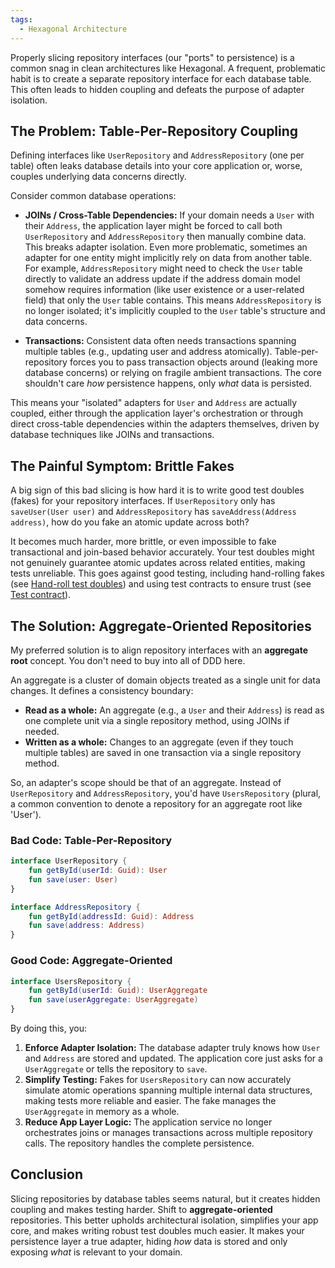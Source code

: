 ```yaml
---
tags:
  - Hexagonal Architecture
---
```


Properly slicing repository interfaces (our "ports" to
persistence) is a common snag in clean architectures like
Hexagonal. A frequent, problematic habit is to create a separate
repository interface for each database table. This often leads
to hidden coupling and defeats the purpose of adapter isolation.

## The Problem: Table-Per-Repository Coupling

Defining interfaces like `UserRepository` and `AddressRepository`
(one per table) often leaks database details into your core
application or, worse, couples underlying data concerns directly.

Consider common database operations:

* **JOINs / Cross-Table Dependencies:** If your domain needs a `User`
  with their `Address`, the application layer might be forced to
  call both `UserRepository` and `AddressRepository` then manually
  combine data. This breaks adapter isolation. Even more problematic,
  sometimes an adapter for one entity might implicitly rely on data
  from another table. For example, `AddressRepository` might need
  to check the `User` table directly to validate an address update
  if the address domain model somehow requires information (like
  user existence or a user-related field) that only the `User`
  table contains. This means `AddressRepository` is no longer
  isolated; it's implicitly coupled to the `User` table's structure
  and data concerns.

* **Transactions:** Consistent data often needs transactions spanning
  multiple tables (e.g., updating user and address atomically).
  Table-per-repository forces you to pass transaction objects around
  (leaking more database concerns) or relying on fragile ambient
  transactions. The core shouldn't care *how* persistence happens,
  only *what* data is persisted.

This means your "isolated" adapters for `User` and `Address` are
actually coupled, either through the application layer's
orchestration or through direct cross-table dependencies within
the adapters themselves, driven by database techniques like JOINs
and transactions.

## The Painful Symptom: Brittle Fakes

A big sign of this bad slicing is how hard it is to write good test
doubles (fakes) for your repository interfaces. If `UserRepository`
only has `saveUser(User user)` and `AddressRepository` has
`saveAddress(Address address)`, how do you fake an atomic update
across both?

It becomes much harder, more brittle, or even impossible to fake
transactional and join-based behavior accurately. Your test doubles
might not genuinely guarantee atomic updates across related entities,
making tests unreliable. This goes against good testing, including
hand-rolling fakes (see
[Hand-roll test doubles](../practices/hand-roll-test-doubles.md))
and using test contracts to ensure trust (see
[Test contract](../patterns/test-contract.md)).

## The Solution: Aggregate-Oriented Repositories

My preferred solution is to align repository interfaces with an
**aggregate root** concept. You don't need to buy into all of DDD here.

An aggregate is a cluster of domain objects treated as a single unit
for data changes. It defines a consistency boundary:

* **Read as a whole:** An aggregate (e.g., a `User` and their `Address`)
  is read as one complete unit via a single repository method, using
  JOINs if needed.
* **Written as a whole:** Changes to an aggregate (even if they touch
  multiple tables) are saved in one transaction via a single repository
  method.

So, an adapter's scope should be that of an aggregate. Instead of
`UserRepository` and `AddressRepository`, you'd have `UsersRepository`
(plural, a common convention to denote a repository for an aggregate
root like 'User').

### Bad Code: Table-Per-Repository

```kotlin
interface UserRepository {
    fun getById(userId: Guid): User
    fun save(user: User)
}

interface AddressRepository {
    fun getById(addressId: Guid): Address
    fun save(address: Address)
}
```

### Good Code: Aggregate-Oriented

```kotlin
interface UsersRepository {
    fun getById(userId: Guid): UserAggregate
    fun save(userAggregate: UserAggregate)
}
```

By doing this, you:

1.  **Enforce Adapter Isolation:** The database adapter truly knows how
    `User` and `Address` are stored and updated. The application core
    just asks for a `UserAggregate` or tells the repository to `save`.
2.  **Simplify Testing:** Fakes for `UsersRepository` can now accurately
    simulate atomic operations spanning multiple internal data
    structures, making tests more reliable and easier. The fake manages
    the `UserAggregate` in memory as a whole.
3.  **Reduce App Layer Logic:** The application service no longer
    orchestrates joins or manages transactions across multiple repository
    calls. The repository handles the complete persistence.

## Conclusion

Slicing repositories by database tables seems natural, but it creates
hidden coupling and makes testing harder. Shift to **aggregate-oriented**
repositories. This better upholds architectural isolation, simplifies
your app core, and makes writing robust test doubles much easier. It
makes your persistence layer a true adapter, hiding *how* data is
stored and only exposing *what* is relevant to your domain.
